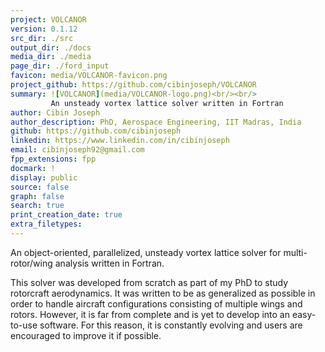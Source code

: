 ```yaml
---
project: VOLCANOR
version: 0.1.12
src_dir: ./src
output_dir: ./docs
media_dir: ./media 
page_dir: ./ford_input
favicon: media/VOLCANOR-favicon.png
project_github: https://github.com/cibinjoseph/VOLCANOR
summary: ![VOLCANOR](media/VOLCANOR-logo.png)<br/><br/>
         An unsteady vortex lattice solver written in Fortran
author: Cibin Joseph
author_description: PhD, Aerospace Engineering, IIT Madras, India
github: https://github.com/cibinjoseph
linkedin: https://www.linkedin.com/in/cibinjoseph
email: cibinjoseph92@gmail.com
fpp_extensions: fpp
docmark: !
display: public
source: false
graph: false
search: true
print_creation_date: true
extra_filetypes:
---
```


An object-oriented, parallelized, unsteady vortex lattice solver for multi-rotor/wing analysis written in Fortran.

This solver was developed from scratch as part of my PhD to study rotorcraft aerodynamics. It was written to be as generalized as possible in order to handle aircraft configurations consisting of multiple wings and rotors. However, it is far from complete and is yet to develop into an easy-to-use software. For this reason, it is constantly evolving and users are encouraged to improve it if possible.
